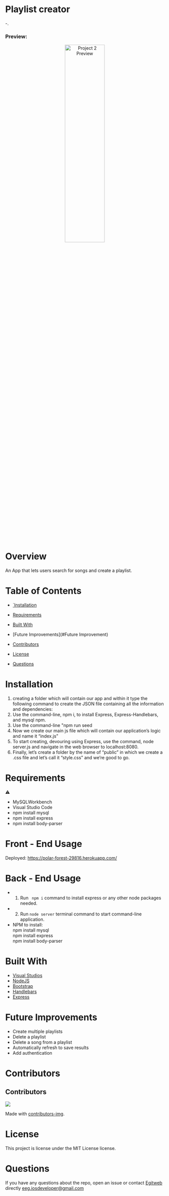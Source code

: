 # Playlist creator

-.

<h3>Preview:</h3>
<p align="center">
  <img src="-" height="40%" width="50%" title="Project 2 Preview">
</p>

# Overview

An App that lets users search for songs and create a playlist.

# Table of Contents 
  
  * [`Installation](#installation)
  
  * [Requirements](#requirements)
  
  * [Built&nbsp;With](#builtwith)

  * [Future Improvements](#Future Improvement)

  * [Contributors](#contributors)
  
  * [License](#license)
  
  * [Questions](#questions)

# Installation

1. creating a folder which will contain our app and within it type the following command to create the JSON file containing all the information and dependencies: 
2. Use the command-line, npm i, to install Express, Express-Handlebars, and mysql npm.
3. Use the command-line "npm run seed
4. Now we create our main js file which will contain our application’s logic and name it “index.js”
5. To start creating, devouring using Express, use the command, node server.js and navigate in the
web browser to localhost:8080.
 6. Finally, let’s create a folder by the name of “public” in which we create a .css file and let’s call it “style.css” and we’re good to go.

# Requirements

⚠️ 
* MySQLWorkbench
* Visual Studio Code
* npm install mysql
* npm install express
* npm install body-parser


# Front - End Usage
Deployed: https://polar-forest-29816.herokuapp.com/


# Back - End Usage
* 1. Run ``` npm i``` command to install express or any other node packages needed.
* 2. Run ``` node server ``` terminal command to start command-line application.<br>
* NPM to install:<br>
npm install mysql<br>
npm install express<br>
npm install body-parser<br>


# Built&nbsp;With
* [Visual Studios](https://visualstudio.microsoft.com/)
* [NodeJS](https://nodejs.org/) 
* [Bootstrap](https://getbootstrap.com/)
* [Handlebars](https://handlebarsjs.com/)
* [Express](https://expressjs.com/)

# Future Improvements
* Create multiple playlists
* Delete a playlist
* Delete a song from a playlist
* Automatically refresh to save results
* Add authentication


# Contributors
## Contributors 
<a href="https://github.com/bo-stevenson/playlist-creator/graphs/contributors">
  <img src="https://contributors-img.web.app/image?repo=bo-stevenson/playlist-creator" />
</a>

Made with [contributors-img](https://contributors-img.web.app).


# License

This project is license under the MIT License license.
  

# Questions
  
If you have any questions about the repo, open an issue or contact [Egitweb](https://github.com/egitweb) directly eeg.iosdeveloper@gmail.com
